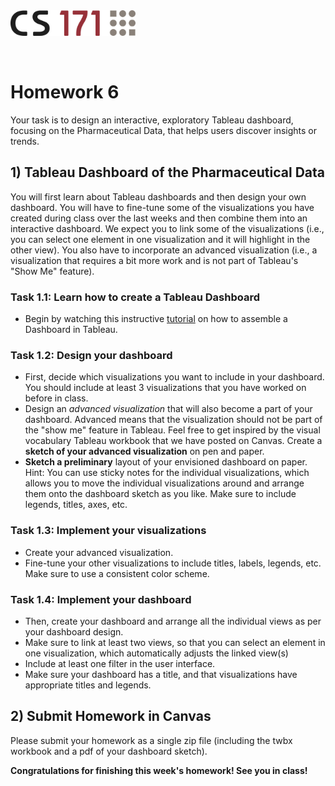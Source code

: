 <!-----
layout: lab
exclude: true
----->

<img src="cs171-logo.png" width="200">

&nbsp;

# Homework 6


Your task is to design an interactive, exploratory Tableau dashboard, focusing on the Pharmaceutical Data, that helps users discover insights or trends.


## 1) Tableau Dashboard of the Pharmaceutical Data

You will first learn about Tableau dashboards and then design your own dashboard. You will have to fine-tune some of the visualizations you have created during class over the last weeks and then combine them into an interactive dashboard. We expect you to link some of the visualizations (i.e., you can select one element in one visualization and it will highlight in the other view). You also have to incorporate an advanced visualization (i.e., a visualization that requires a bit more work and is not part of Tableau's "Show Me" feature).


### Task 1.1: Learn how to create a Tableau Dashboard

- Begin by watching this instructive [tutorial](https://public.tableau.com/app/learn/how-to-videos) on how to assemble a Dashboard in Tableau.


### Task 1.2: Design your dashboard

- First, decide which visualizations you want to include in your dashboard. You should include at least 3 visualizations that you have worked on before in class.
- Design an *advanced visualization* that will also become a part of your dashboard. Advanced means that the visualization should not be part of the "show me" feature in Tableau. Feel free to get inspired by the visual vocabulary Tableau workbook that we have posted on Canvas. Create a **sketch of your advanced visualization** on pen and paper. 
- **Sketch a preliminary** layout of your envisioned dashboard on paper. Hint: You can use sticky notes for the individual visualizations, which allows you to move the individual visualizations around and arrange them onto the dashboard sketch as you like. Make sure to include legends, titles, axes, etc.

### Task 1.3: Implement your visualizations

- Create your advanced visualization.
- Fine-tune your other visualizations to include titles, labels, legends, etc. Make sure to use a consistent color scheme.

### Task 1.4: Implement your dashboard

- Then, create your dashboard and arrange all the individual views as per your dashboard design.
- Make sure to link at least two views, so that you can select an element in one visualization, which automatically adjusts the linked view(s)
- Include at least one filter in the user interface.
- Make sure your dashboard has a title, and that visualizations have appropriate titles and legends.


## 2) Submit Homework in Canvas

Please submit your homework as a single zip file (including the twbx workbook and a pdf of your dashboard sketch).


**Congratulations for finishing this week's homework! See you in class!**
